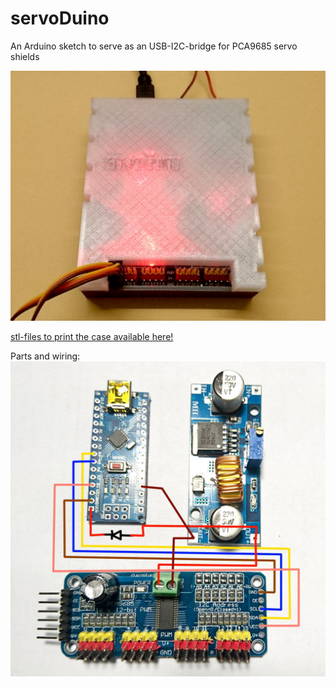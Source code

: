 # servoDuino
An Arduino sketch to serve as an USB-I2C-bridge for PCA9685 servo shields

![servoDuino](https://github.com/PeterDHabermehl/servoDuino/blob/master/Bilder/DSC_1339.JPG)

[stl-files to print the case available here!](https://github.com/PeterDHabermehl/servoDuino/tree/master/stl)

Parts and wiring:
![wiring](https://github.com/PeterDHabermehl/servoDuino/blob/master/Bilder/DSC_1334_Wiring.jpg)



